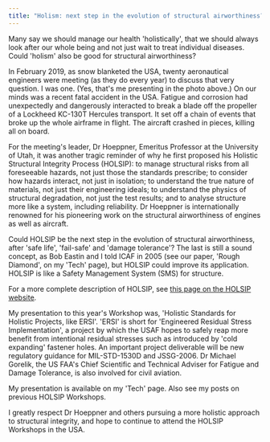```yaml
---
title: "Holism: next step in the evolution of structural airworthiness?"
---
```


Many say we should manage our health 'holistically', that we should always look
after our whole being and not just wait to treat individual diseases. Could
'holism' also be good for structural airworthiness?

In February 2019, as snow blanketed the USA, twenty aeronautical engineers were
meeting (as they do every year) to discuss that very question. I was one. (Yes,
that's me presenting in the photo above.) On our minds was a recent fatal
accident in the USA. Fatigue and corrosion had unexpectedly and dangerously
interacted to break a blade off the propeller of a Lockheed KC-130T Hercules
transport. It set off a chain of events that broke up the whole airframe in
flight. The aircraft crashed in pieces, killing all on board.

For the meeting's leader, Dr Hoeppner, Emeritus Professor at the University of
Utah, it was another tragic reminder of why he first proposed his Holistic
Structural Integrity Process (HOLSIP): to manage structural risks from all
foreseeable hazards, not just those the standards prescribe; to consider how
hazards interact, not just in isolation; to understand the true nature of
materials, not just their engineering ideals; to understand the physics of
structural degradation, not just the test results; and to analyse structure more
like a system, including reliability. Dr Hoeppner is internationally renowned
for his pioneering work on the structural airworthiness of engines as well as
aircraft.

Could HOLSIP be the next step in the evolution of structural airworthiness,
after 'safe life', 'fail-safe' and 'damage tolerance'? The last is still a sound
concept, as Bob Eastin and I told ICAF in 2005 (see our paper, 'Rough Diamond',
on my 'Tech' page), but HOLSIP could improve its application. HOLSIP is like a
Safety Management System (SMS) for structure.

For a more complete description of HOLSIP, see [this page on the HOLSIP
website](http://www.holsip.com/about.htm).

My presentation to this year's Workshop was, 'Holistic Standards for Holistic
Projects, like ERSI'. 'ERSI' is short for 'Engineered Residual Stress
Implementation', a project by which the USAF hopes to safely reap more benefit
from intentional residual stresses such as introduced by 'cold expanding'
fastener holes. An important project deliverable will be new regulatory guidance
for MIL-STD-1530D and JSSG-2006. Dr Michael Gorelik, the US FAA's Chief
Scientific and Technical Adviser for Fatigue and Damage Tolerance, is also
involved for civil aviation.

My presentation is available on my 'Tech' page. Also see my posts on previous
HOLSIP Workshops.

I greatly respect Dr Hoeppner and others pursuing a more holistic approach to
structural integrity, and hope to continue to attend the HOLSIP Workshops in the
USA.
